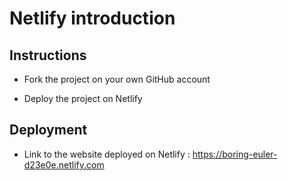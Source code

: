 # Netlify introduction

## Instructions

* Fork the project on your own GitHub account

* Deploy the project on Netlify

## Deployment

* Link to the website deployed on Netlify : https://boring-euler-d23e0e.netlify.com
